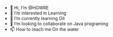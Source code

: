 - 👋 Hi, I’m @HGWRE
- 👀 I’m interested in Learning
- 🌱 I’m currently learning Git
- 💞️ I’m looking to collaborate on Java programing
- 📫 How to reach me On the water

<!---
HGWRE/HGWRE is a ✨ special ✨ repository because its `README.md` (this file) appears on your GitHub profile.
You can click the Preview link to take a look at your changes.
--->
